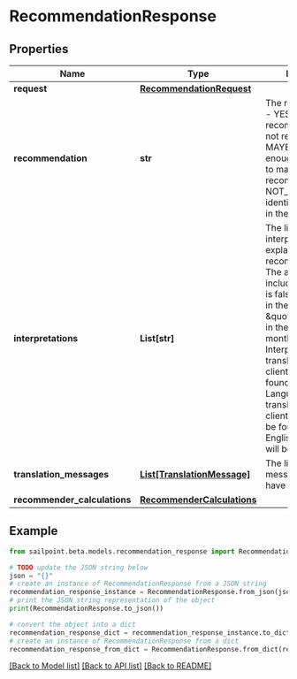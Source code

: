 # RecommendationResponse


## Properties

Name | Type | Description | Notes
------------ | ------------- | ------------- | -------------
**request** | [**RecommendationRequest**](RecommendationRequest.md) |  | [optional] 
**recommendation** | **str** | The recommendation - YES if the access is recommended, NO if not recommended, MAYBE if there is not enough information to make a recommendation, NOT_FOUND if the identity is not found in the system | [optional] 
**interpretations** | **List[str]** | The list of interpretations explaining the recommendation. The array is empty if includeInterpretations is false or not present in the request. e.g. - [ \&quot;Not approved in the last 6 months.\&quot; ]. Interpretations will be translated using the client&#39;s locale as found in the Accept-Language header. If a translation for the client&#39;s locale cannot be found, the US English translation will be returned. | [optional] 
**translation_messages** | [**List[TranslationMessage]**](TranslationMessage.md) | The list of translation messages, if they have been requested. | [optional] 
**recommender_calculations** | [**RecommenderCalculations**](RecommenderCalculations.md) |  | [optional] 

## Example

```python
from sailpoint.beta.models.recommendation_response import RecommendationResponse

# TODO update the JSON string below
json = "{}"
# create an instance of RecommendationResponse from a JSON string
recommendation_response_instance = RecommendationResponse.from_json(json)
# print the JSON string representation of the object
print(RecommendationResponse.to_json())

# convert the object into a dict
recommendation_response_dict = recommendation_response_instance.to_dict()
# create an instance of RecommendationResponse from a dict
recommendation_response_from_dict = RecommendationResponse.from_dict(recommendation_response_dict)
```
[[Back to Model list]](../README.md#documentation-for-models) [[Back to API list]](../README.md#documentation-for-api-endpoints) [[Back to README]](../README.md)



